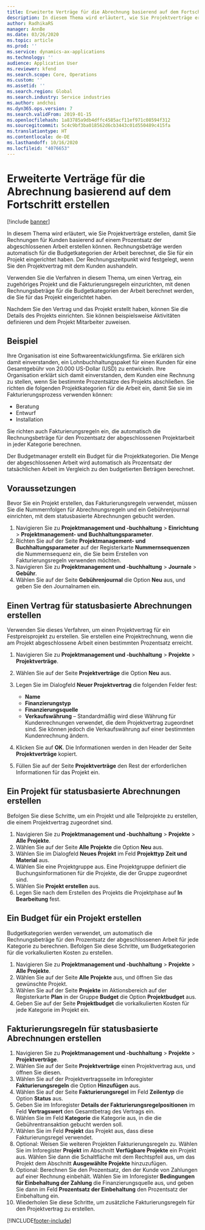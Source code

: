 ```yaml
---
title: Erweiterte Verträge für die Abrechnung basierend auf dem Fortschritt erstellen
description: In diesem Thema wird erläutert, wie Sie Projektverträge erstellen, damit Sie Rechnungen für Kunden basierend auf einem Prozentsatz der abgeschlossenen Arbeit erstellen können.
author: RadhikaRS
manager: AnnBe
ms.date: 03/26/2020
ms.topic: article
ms.prod: ''
ms.service: dynamics-ax-applications
ms.technology: ''
audience: Application User
ms.reviewer: kfend
ms.search.scope: Core, Operations
ms.custom: ''
ms.assetid: ''
ms.search.region: Global
ms.search.industry: Service industries
ms.author: andchoi
ms.dyn365.ops.version: 7
ms.search.validFrom: 2019-01-15
ms.openlocfilehash: 1a83785a9db4dffc4585acf11ef971c08594f312
ms.sourcegitcommit: 5c4c9bf3ba018562d6cb3443c01d550489c415fa
ms.translationtype: HT
ms.contentlocale: de-DE
ms.lasthandoff: 10/16/2020
ms.locfileid: "4076653"
---
```

# <a name="create-advanced-contracts-for-billing-based-on-progress"></a>Erweiterte Verträge für die Abrechnung basierend auf dem Fortschritt erstellen
[!include [banner](../includes/banner.md)]

In diesem Thema wird erläutert, wie Sie Projektverträge erstellen, damit Sie Rechnungen für Kunden basierend auf einem Prozentsatz der abgeschlossenen Arbeit erstellen können. Rechnungsbeträge werden automatisch für die Budgetkategorien der Arbeit berechnet, die Sie für ein Projekt eingerichtet haben. Der Rechnungszeitpunkt wird festgelegt, wenn Sie den Projektvertrag mit dem Kunden aushandeln.

Verwenden Sie die Verfahren in diesem Thema, um einen Vertrag, ein zugehöriges Projekt und die Fakturierungsregeln einzurichten, mit denen Rechnungsbeträge für die Budgetkategorien der Arbeit berechnet werden, die Sie für das Projekt eingerichtet haben.

Nachdem Sie den Vertrag und das Projekt erstellt haben, können Sie die Details des Projekts einrichten. Sie können beispielsweise Aktivitäten definieren und dem Projekt Mitarbeiter zuweisen.

## <a name="example"></a>Beispiel

Ihre Organisation ist eine Softwareentwicklungsfirma. Sie erklären sich damit einverstanden, ein Lohnbuchhaltungspaket für einen Kunden für eine Gesamtgebühr von 20.000 US-Dollar (USD) zu entwickeln. Ihre Organisation erklärt sich damit einverstanden, dem Kunden eine Rechnung zu stellen, wenn Sie bestimmte Prozentsätze des Projekts abschließen. Sie richten die folgenden Projektkategorien für die Arbeit ein, damit Sie sie im Fakturierungsprozess verwenden können:

- Beratung
- Entwurf
- Installation

Sie richten auch Fakturierungsregeln ein, die automatisch die Rechnungsbeträge für den Prozentsatz der abgeschlossenen Projektarbeit in jeder Kategorie berechnen.

Der Budgetmanager erstellt ein Budget für die Projektkategorien. Die Menge der abgeschlossenen Arbeit wird automatisch als Prozentsatz der tatsächlichen Arbeit im Vergleich zu den budgetierten Beträgen berechnet.

## <a name="prerequisites"></a>Voraussetzungen

Bevor Sie ein Projekt erstellen, das Fakturierungsregeln verwendet, müssen Sie die Nummernfolgen für Abrechnungsregeln und ein Gebührenjournal einrichten, mit dem statusbasierte Abrechnungen gebucht werden.

1. Navigieren Sie zu **Projektmanagement und -buchhaltung** \> **Einrichtung** \> **Projektmanagement- und Buchhaltungsparameter**.
2. Richten Sie auf der Seite **Projektmanagement- und Buchhaltungsparameter** auf der Registerkarte **Nummernsequenzen** die Nummernsequenz ein, die Sie beim Erstellen von Fakturierungsregeln verwenden möchten.
3. Navigieren Sie zu **Projektmanagement und -buchhaltung** \> **Journale** \> **Gebühr**.
4. Wählen Sie auf der Seite **Gebührenjournal** die Option **Neu** aus, und geben Sie den Journalnamen ein.

## <a name="create-a-contract-for-progress-billings"></a>Einen Vertrag für statusbasierte Abrechnungen erstellen

Verwenden Sie dieses Verfahren, um einen Projektvertrag für ein Festpreisprojekt zu erstellen. Sie erstellen eine Projektrechnung, wenn die am Projekt abgeschlossene Arbeit einen bestimmten Prozentsatz erreicht.

1. Navigieren Sie zu **Projektmanagement und -buchhaltung** \> **Projekte** \> **Projektverträge**.
2. Wählen Sie auf der Seite **Projektverträge** die Option **Neu** aus.
3. Legen Sie im Dialogfeld **Neuer Projektvertrag** die folgenden Felder fest:

    - **Name**
    - **Finanzierungstyp**
    - **Finanzierungsquelle**
    - **Verkaufswährung** – Standardmäßig wird diese Währung für Kundenrechnungen verwendet, die dem Projektvertrag zugeordnet sind. Sie können jedoch die Verkaufswährung auf einer bestimmten Kundenrechnung ändern.

4. Klicken Sie auf **OK**. Die Informationen werden in den Header der Seite **Projektverträge** kopiert.
5. Füllen Sie auf der Seite **Projektverträge** den Rest der erforderlichen Informationen für das Projekt ein.

## <a name="create-a-project-for-progress-billings"></a>Ein Projekt für statusbasierte Abrechnungen erstellen

Befolgen Sie diese Schritte, um ein Projekt und alle Teilprojekte zu erstellen, die einem Projektvertrag zugeordnet sind.

1. Navigieren Sie zu **Projektmanagement und -buchhaltung** \> **Projekte** \> **Alle Projekte**.
2. Wählen Sie auf der Seite **Alle Projekte** die Option **Neu** aus.
3. Wählen Sie im Dialogfeld **Neues Projekt** im Feld **Projekttyp** **Zeit und Material** aus.
4. Wählen Sie eine Projektgruppe aus. Eine Projektgruppe definiert die Buchungsinformationen für die Projekte, die der Gruppe zugeordnet sind.
5. Wählen Sie **Projekt erstellen** aus.
6. Legen Sie nach dem Erstellen des Projekts die Projektphase auf **In Bearbeitung** fest.

## <a name="create-a-budget-for-a-project"></a>Ein Budget für ein Projekt erstellen

Budgetkategorien werden verwendet, um automatisch die Rechnungsbeträge für den Prozentsatz der abgeschlossenen Arbeit für jede Kategorie zu berechnen. Befolgen Sie diese Schritte, um Budgetkategorien für die vorkalkulierten Kosten zu erstellen.

1. Navigieren Sie zu **Projektmanagement und -buchhaltung** \> **Projekte** \> **Alle Projekte**.
2. Wählen Sie auf der Seite **Alle Projekte** aus, und öffnen Sie das gewünschte Projekt.
3. Wählen Sie auf der Seite **Projekte** im Aktionsbereich auf der Registerkarte **Plan** in der Gruppe **Budget** die Option **Projektbudget** aus.
4. Geben Sie auf der Seite **Projektbudget** die vorkalkulierten Kosten für jede Kategorie im Projekt ein.

## <a name="create-billing-rules-for-progress-billings"></a>Fakturierungsregeln für statusbasierte Abrechnungen erstellen

1. Navigieren Sie zu **Projektmanagement und -buchhaltung** \> **Projekte** \> **Projektverträge**.
2. Wählen Sie auf der Seite **Projektverträge** einen Projektvertrag aus, und öffnen Sie diesen.
3. Wählen Sie auf der Projektvertragsseite im Inforegister **Fakturierungsregeln** die Option **Hinzufügen** aus.
4. Wählen Sie auf der Seite **Fakturierungsregel** im Feld **Zeilentyp** die Option **Status** aus.
5. Geben Sie im Inforegister **Details der Fakturierungsregelpositionen** im Feld **Vertragswert** den Gesamtbetrag des Vertrags ein.
6. Wählen Sie im Feld **Kategorie** die Kategorie aus, in die die Gebührentransaktion gebucht werden soll.
7. Wählen Sie im Feld **Projekt** das Projekt aus, dass diese Fakturierungsregel verwendet.
8. Optional: Weisen Sie weiteren Projekten Fakturierungsregeln zu. Wählen Sie im Inforegister **Projekt** im Abschnitt **Verfügbare Projekte** ein Projekt aus. Wählen Sie dann die Schaltfläche mit dem Rechtspfeil aus, um das Projekt dem Abschnitt **Ausgewählte Projekte** hinzuzufügen.
9. Optional: Berechnen Sie den Prozentsatz, den der Kunde von Zahlungen auf einer Rechnung einbehält. Wählen Sie im Inforegister **Bedingungen für Einbehaltung der Zahlung** die Finanzierungsquelle aus, und geben Sie dann im Feld **Prozentsatz der Einbehaltung** den Prozentsatz der Einbehaltung ein.
10. Wiederholen Sie diese Schritte, um zusätzliche Fakturierungsregeln für den Projektvertrag zu erstellen.


[!INCLUDE[footer-include](../includes/footer-banner.md)]
